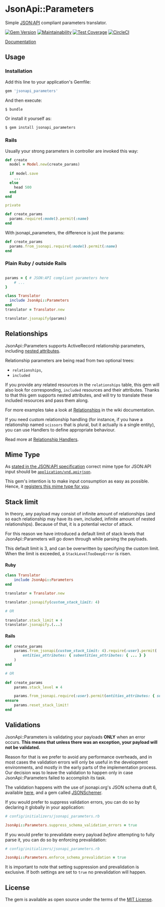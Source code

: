 # JsonApi::Parameters
Simple [JSON:API](https://jsonapi.org/) compliant parameters translator.

[![Gem Version](https://badge.fury.io/rb/jsonapi_parameters.svg)](https://badge.fury.io/rb/jsonapi_parameters)
[![Maintainability](https://api.codeclimate.com/v1/badges/84fd5b548eea8d7e18af/maintainability)](https://codeclimate.com/github/visualitypl/jsonapi_parameters/maintainability)
[![Test Coverage](https://api.codeclimate.com/v1/badges/84fd5b548eea8d7e18af/test_coverage)](https://codeclimate.com/github/visualitypl/jsonapi_parameters/test_coverage)
[![CircleCI](https://circleci.com/gh/visualitypl/jsonapi_parameters.svg?style=svg)](https://circleci.com/gh/visualitypl/jsonapi_parameters)

[Documentation](https://github.com/visualitypl/jsonapi_parameters/wiki)

## Usage

### Installation
Add this line to your application's Gemfile:

```ruby
gem 'jsonapi_parameters'
```

And then execute:

```bash
$ bundle
```

Or install it yourself as:

```bash
$ gem install jsonapi_parameters
```

### Rails

Usually your strong parameters in controller are invoked this way:

```ruby
def create
  model = Model.new(create_params)
  
  if model.save
    ...
  else
    head 500
  end
end

private

def create_params
  params.require(:model).permit(:name)
end
```

With jsonapi_parameters, the difference is just the params:

```ruby
def create_params
  params.from_jsonapi.require(:model).permit(:name)
end
```

### Plain Ruby / outside Rails

```ruby

params = { # JSON:API compliant parameters here
	# ...
}

class Translator
  include JsonApi::Parameters
end
translator = Translator.new

translator.jsonapify(params)
```


## Relationships

JsonApi::Parameters supports ActiveRecord relationship parameters, including [nested attributes](https://api.rubyonrails.org/classes/ActiveRecord/NestedAttributes/ClassMethods.html).

Relationship parameters are being read from two optional trees:  

* `relationships`,
* `included`

If you provide any related resources in the `relationships` table, this gem will also look for corresponding, `included` resources and their attributes. Thanks to that this gem supports nested attributes, and will try to translate these included resources and pass them along.

For more examples take a look at [Relationships](https://github.com/visualitypl/jsonapi_parameters/wiki/Relationships) in the wiki documentation.

If you need custom relationship handling (for instance, if you have a relationship named `scissors` that is plural, but it actually is a single entity), you can use Handlers to define appropriate behaviour.

Read more at [Relationship Handlers](https://github.com/visualitypl/jsonapi_parameters/wiki/Relationship-handlers).
 
## Mime Type

As [stated in the JSON:API specification](https://jsonapi.org/#mime-types) correct mime type for JSON:API input should be [`application/vnd.api+json`](http://www.iana.org/assignments/media-types/application/vnd.api+json). 

This gem's intention is to make input consumption as easy as possible. Hence, it [registers this mime type for you](lib/jsonapi_parameters/core_ext/action_dispatch/http/mime_type.rb).

## Stack limit

In theory, any payload may consist of infinite amount of relationships (and so each relationship may have its own, included, infinite amount of nested relationships).
Because of that, it is a potential vector of attack. 

For this reason we have introduced a default limit of stack levels that JsonApi::Parameters will go down through while parsing the payloads. 

This default limit is 3, and can be overwritten by specifying the custom limit. When the limit is exceeded, a `StackLevelTooDeepError` is risen.

#### Ruby
```ruby
class Translator
    include JsonApi::Parameters
end

translator = Translator.new

translator.jsonapify(custom_stack_limit: 4)

# OR
 
translator.stack_limit = 4
translator.jsonapify.(...)
``` 

#### Rails
```ruby
def create_params
    params.from_jsonapi(custom_stack_limit: 4).require(:user).permit(
        entities_attributes: { subentities_attributes: { ... } }
    )
end

# OR
 
def create_params
    params.stack_level = 4

    params.from_jsonapi.require(:user).permit(entities_attributes: { subentities_attributes: { ... } })
ensure
    params.reset_stack_limit!
end
```

## Validations

JsonApi::Parameters is validating your payloads **ONLY** when an error occurs. **This means that unless there was an exception, your payload will not be validated.** 

Reason for that is we prefer to avoid any performance overheads, and in most cases the validation errors will only be useful in the development environments, and mostly in the early parts of the implementation process. Our decision was to leave the validation to happen only in case JsonApi::Parameters failed to accomplish its task. 

The validation happens with the use of jsonapi.org's JSON schema draft 6, available [here](https://jsonapi.org/faq/#is-there-a-json-schema-describing-json-api), and a gem called [JSONSchemer](https://github.com/davishmcclurg/json_schemer).

If you would prefer to suppress validation errors, you can do so by declaring it globally in your application: 

```ruby
# config/initializers/jsonapi_parameters.rb

JsonApi::Parameters.suppress_schema_validation_errors = true
```

If you would prefer to prevalidate every payload _before_ attempting to fully parse it, you can do so by enforcing prevalidation: 

```ruby
# config/initializers/jsonapi_parameters.rb

JsonApi::Parameters.enforce_schema_prevalidation = true
```

It is important to note that setting suppression and prevalidation is exclusive. If both settings are set to `true` no prevalidation will happen.

## License
The gem is available as open source under the terms of the [MIT License](https://opensource.org/licenses/MIT).
